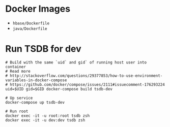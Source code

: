 # Docker Images

- `hbase/Dockerfile`
- `java/Dockerfile`


# Run TSDB for dev
```
# Build with the same `uid` and gid` of running host user into container
# Read more
# http://stackoverflow.com/questions/29377853/how-to-use-environment-variables-in-docker-compose
# https://github.com/docker/compose/issues/2111#issuecomment-176293224
uid=$UID gid=$GID docker-compose build tsdb-dev

# Up service
docker-compose up tsdb-dev

# Run root
docker exec -it -u root:root tsdb zsh
docker exec -it -u dev:dev tsdb zsh
```
